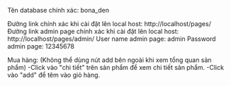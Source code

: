 
Tên database chính xác: bona_den

Đường link chính xác khi cài đặt lên local host: http://localhost/pages/
Đường link admin page chính xác khi cài đặt lên local host: http://localhost/pages/admin/
User name admin page: admin
Password admin page: 12345678

Mua hàng: (Không thể dùng nút add bên ngoài khi xem tổng quan sản phẩm)
-Click vào "chi tiết" trên sản phẩm để xem chi tiết sản phẩm. 
-Click vào "add" để têm vào giỏ hàng. 
